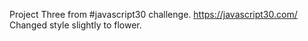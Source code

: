 Project Three from #javascript30 challenge. https://javascript30.com/
Changed style slightly to flower.
